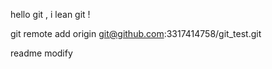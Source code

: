 hello git , i lean git !


git remote add origin git@github.com:3317414758/git_test.git

readme modify

